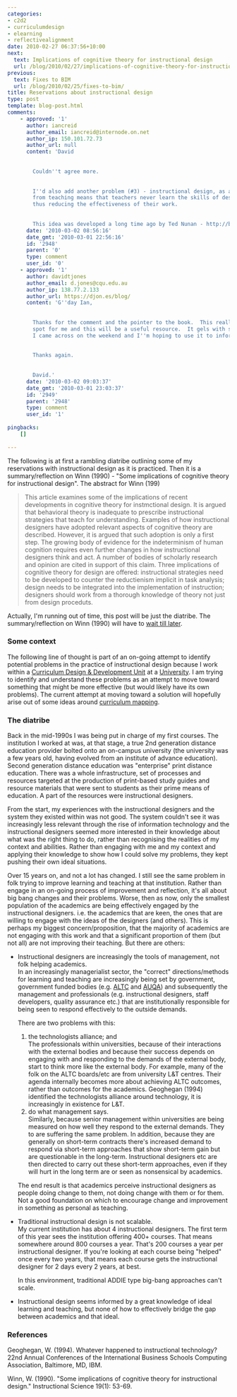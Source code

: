 ```yaml
---
categories:
- c2d2
- curriculumdesign
- elearning
- reflectivealignment
date: 2010-02-27 06:37:56+10:00
next:
  text: Implications of cognitive theory for instructional design
  url: /blog/2010/02/27/implications-of-cognitive-theory-for-instructional-design/
previous:
  text: Fixes to BIM
  url: /blog/2010/02/25/fixes-to-bim/
title: Reservations about instructional design
type: post
template: blog-post.html
comments:
    - approved: '1'
      author: iancreid
      author_email: iancreid@internode.on.net
      author_ip: 150.101.72.73
      author_url: null
      content: 'David
    
    
        Couldn''t agree more.
    
    
        I''d also add another problem (#3) - instructional design, as a separate discipline
        from teaching means that teachers never learn the skills of designing good experiences,
        thus reducing the effectiveness of their work.
    
    
        This idea was developed a long time ago by Ted Nunan - http://books.google.com.au/books?id=l_4NAAAAQAAJ'
      date: '2010-03-02 08:56:16'
      date_gmt: '2010-03-01 22:56:16'
      id: '2948'
      parent: '0'
      type: comment
      user_id: '0'
    - approved: '1'
      author: davidtjones
      author_email: d.jones@cqu.edu.au
      author_ip: 138.77.2.133
      author_url: https://djon.es/blog/
      content: 'G''day Ian,
    
    
        Thanks for the comment and the pointer to the book.  This really hits a sweet
        spot for me and this will be a useful resource.  It gels with some other literature
        I came across on the weekend and I''m hoping to use it to inform some future work.
    
    
        Thanks again.
    
    
        David.'
      date: '2010-03-02 09:03:37'
      date_gmt: '2010-03-01 23:03:37'
      id: '2949'
      parent: '2948'
      type: comment
      user_id: '1'
    
pingbacks:
    []
    
---
```

The following is at first a rambling diatribe outlining some of my reservations with instructional design as it is practiced. Then it is a summary/reflection on Winn (1990) - "Some implications of cognitive theory for instructional design". The abstract for Winn (199)

> This article examines some of the implications of recent developments in cognitive theory for instmctional design. It is argued that behavioral theory is inadequate to prescribe instructional strategies that teach for understanding. Examples of how instructional designers have adopted relevant aspects of cognitive theory are described. However, it is argued that such adoption is only a first step. The growing body of evidence for the indeterminism of human cognition requires even further changes in how instructional designers think and act. A number of bodies of scholarly research and opinion are cited in support of this claim. Three implications of cognitive theory for design are offered: instructional strategies need to be developed to counter the reductienism implicit in task analysis; design needs to be integrated into the implementation of instruction; designers should work from a thorough knowledge of theory not just from design proceduts.

Actually, I'm running out of time, this post will be just the diatribe. The summary/reflection on Winn (1990) will have to [wait till later](/blog/2010/02/27/implications-of-cognitive-theory-for-instructional-design/).

### Some context

The following line of thought is part of an on-going attempt to identify potential problems in the practice of instructional design because I work within a [Curriculum Design & Development Unit](http://cddu.cqu.edu.au/) at a [University](http://www.cqu.edu.au/). I am trying to identify and understand these problems as an attempt to move toward something that might be more effective (but would likely have its own problems). The current attempt at moving toward a solution will hopefully arise out of some ideas around [curriculum mapping](/blog/research/curriculum-mapping/).

### The diatribe

Back in the mid-1990s I was being put in charge of my first courses. The institution I worked at was, at that stage, a true 2nd generation distance education provider bolted onto an on-campus university (the university was a few years old, having evolved from an institute of advance education). Second generation distance education was "enterprise" print distance education. There was a whole infrastructure, set of processes and resources targeted at the production of print-based study guides and resource materials that were sent to students as their prime means of education. A part of the resources were instructional designers.

From the start, my experiences with the instructional designers and the system they existed within was not good. The system couldn't see it was increasingly less relevant through the rise of information technology and the instructional designers seemed more interested in their knowledge about what was the right thing to do, rather than recognising the realities of my context and abilities. Rather than engaging with me and my context and applying their knowledge to show how I could solve my problems, they kept pushing their own ideal situations.

Over 15 years on, and not a lot has changed. I still see the same problem in folk trying to improve learning and teaching at that institution. Rather than engage in an on-going process of improvement and reflection, it's all about big bang changes and their problems. Worse, then as now, only the smallest population of the academics are being effectively engaged by the instructional designers. i.e. the academics that are keen, the ones that are willing to engage with the ideas of the designers (and others). This is perhaps my biggest concern/proposition, that the majority of academics are not engaging with this work and that a significant proportion of them (but not all) are not improving their teaching. But there are others:

- Instructional designers are increasingly the tools of management, not folk helping academics.  
    In an increasingly managerialist sector, the "correct" directions/methods for learning and teaching are increasingly being set by government, government funded bodies (e.g. [ALTC](http://www.altc.edu.au/) and [AUQA](http://www.auqa.edu.au/)) and subsequently the management and professionals (e.g. instructional designers, staff developers, quality assurance etc.) that are institutionally responsible for being seen to respond effectively to the outside demands.
    
    There are two problems with this:
    
    1. the technologists alliance; and  
        The professionals within universities, because of their interactions with the external bodies and because their success depends on engaging with and responding to the demands of the external body, start to think more like the external body. For example, many of the folk on the ALTC boards/etc are from university L&T centres. Their agenda internally becomes more about achieving ALTC outcomes, rather than outcomes for the academics. Geoghegan (1994) identified the technologists alliance around technology, it is increasingly in existence for L&T.
    2. do what management says.  
        Similarly, because senior management within universities are being measured on how well they respond to the external demands. They to are suffering the same problem. In addition, because they are generally on short-term contracts there's increased demand to respond via short-term approaches that show short-term gain but are questionable in the long-term. Instructional designers etc are then directed to carry out these short-term approaches, even if they will hurt in the long term are or seen as nonsensical by academics.
    
    The end result is that academics perceive instructional designers as people doing change to them, not doing change with them or for them. Not a good foundation on which to encourage change and improvement in something as personal as teaching.
    
- Traditional instructional design is not scalable.  
    My current institution has about 4 instructional designers. The first term of this year sees the institution offering 400+ courses. That means somewhere around 800 courses a year. That's 200 courses a year per instructional designer. If you're looking at each course being "helped" once every two years, that means each course gets the instructional designer for 2 days every 2 years, at best.
    
    In this environment, traditional ADDIE type big-bang approaches can't scale.
    
- Instructional design seems informed by a great knowledge of ideal learning and teaching, but none of how to effectively bridge the gap between academics and that ideal.

### References

Geoghegan, W. (1994). Whatever happened to instructional technology? 22nd Annual Conferences of the International Business Schools Computing Association, Baltimore, MD, IBM.

Winn, W. (1990). "Some implications of cognitive theory for instructional design." Instructional Science 19(1): 53-69.
